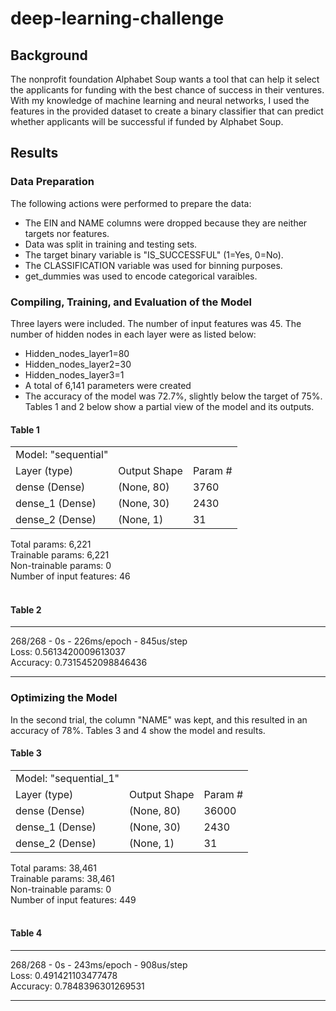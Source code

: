 # deep-learning-challenge
## Background
The nonprofit foundation Alphabet Soup wants a tool that can help it select the applicants for funding with the best chance of success in their ventures. With my knowledge of machine learning and neural networks, I used the features in the provided dataset to create a binary classifier that can predict whether applicants will be successful if funded by Alphabet Soup.
## Results
### Data Preparation
The following actions were performed to prepare the data:
- The EIN and NAME columns were dropped because they are neither targets nor features.
- Data was split in training and testing sets.
- The target binary variable is "IS_SUCCESSFUL" (1=Yes, 0=No).
- The CLASSIFICATION variable was used for binning purposes.
- get_dummies was used to encode categorical varaibles.
### Compiling, Training, and Evaluation of the Model
Three layers were included. The number of input features was 45. The number of hidden nodes in each layer were as listed below:
- Hidden_nodes_layer1=80
- Hidden_nodes_layer2=30
- Hidden_nodes_layer3=1
- A total of 6,141 parameters were created 
- The accuracy of the model was 72.7%, slightly below the target of 75%.
Tables 1 and 2 below show a partial view of the model and its outputs.

#### Table 1
<table>
    <tr>
        <td>Model: &quot;sequential&quot;</td>
        <td></td>
        <td></td>
    </tr>
    <tr>
        <td> Layer (type)               </td>
        <td> Output Shape              </td>
        <td>Param #   </td>
    </tr>
    <tr>
        <td> dense (Dense)</td>
        <td>(None, 80)</td>
        <td>3760</td>
    </tr>
    <tr>
        <td> dense_1 (Dense)</td>
        <td>(None, 30)</td>
        <td>2430</td>
    </tr>
    <tr>
        <td> dense_2 (Dense)</td>
        <td>(None, 1)</td>
        <td>31</td>
    </tr>
</table>

Total params: 6,221<br>
Trainable params: 6,221<br>
Non-trainable params: 0<br>
Number of input features:  46<br>
<br>
#### Table 2
________
268/268 - 0s - 226ms/epoch - 845us/step<br>
Loss: 0.5613420009613037<br>Accuracy: 0.7315452098846436
________


### Optimizing the Model
In the second trial, the column "NAME" was kept, and this resulted in an accuracy of 78%. Tables 3 and 4 show the model and results.

#### Table 3
<table>
    <tr>
        <td>Model: &quot;sequential_1&quot;</td>
        <td></td>
        <td></td>
    </tr>
    <tr>
        <td> Layer (type)               </td>
        <td> Output Shape              </td>
        <td>Param #   </td>
    </tr>
    <tr>
        <td> dense (Dense)</td>
        <td>(None, 80)</td>
        <td>36000</td>
    </tr>
    <tr>
        <td> dense_1 (Dense)</td>
        <td>(None, 30)</td>
        <td>2430</td>
    </tr>
    <tr>
        <td> dense_2 (Dense)</td>
        <td>(None, 1)</td>
        <td>31</td>
    </tr>
</table>
Total params: 38,461<br>
Trainable params: 38,461<br>
Non-trainable params: 0<br>
Number of input features:  449<br>
<br>

#### Table 4
________
268/268 - 0s - 243ms/epoch - 908us/step<br>
Loss: 0.491421103477478<br>Accuracy: 0.7848396301269531
________


